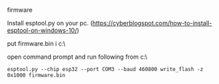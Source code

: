 firmware  

Install esptool.py on your pc. (https://cyberblogspot.com/how-to-install-esptool-on-windows-10/)

put firmware.bin i c:\  


open command prompt and run following from c:\  

`esptool.py --chip esp32 --port COM3 --baud 460800 write_flash -z 0x1000 firmware.bin`
